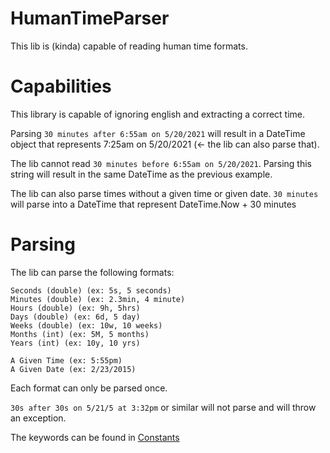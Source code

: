 # HumanTimeParser

This lib is (kinda) capable of reading human time formats.

# Capabilities

This library is capable of ignoring english and extracting a correct time.

Parsing `30 minutes after 6:55am on 5/20/2021` will result in a DateTime object that represents 7:25am on 5/20/2021 (<- the lib can also parse that).

The lib cannot read `30 minutes before 6:55am on 5/20/2021`.  Parsing this string will result in the same DateTime as the previous example.

The lib can also parse times without a given time or given date. `30 minutes` will parse into a DateTime that represent DateTime.Now + 30 minutes

# Parsing

The lib can parse the following formats:

```
Seconds (double) (ex: 5s, 5 seconds)
Minutes (double) (ex: 2.3min, 4 minute)
Hours (double) (ex: 9h, 5hrs)
Days (double) (ex: 6d, 5 day)
Weeks (double) (ex: 10w, 10 weeks)
Months (int) (ex: 5M, 5 months)
Years (int) (ex: 10y, 10 yrs)

A Given Time (ex: 5:55pm)
A Given Date (ex: 2/23/2015)
```
Each format can only be parsed once.

`30s after 30s on 5/21/5 at 3:32pm` or similar will not parse and will throw an exception.

The keywords can be found in [Constants](https://github.com/Zackattak01/HumanTimeParser/blob/main/HumanTimeParser/Constants.cs)

